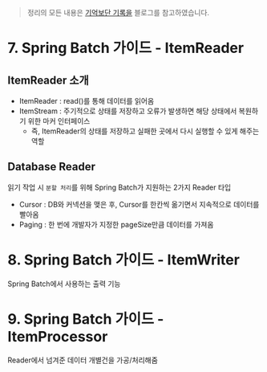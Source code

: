 > 정리의 모든 내용은 [기억보단 기록을](https://jojoldu.tistory.com/324?category=902551) 블로그를 참고하였습니다.

# 7. Spring Batch 가이드 - ItemReader

## ItemReader 소개

- ItemReader : read()를 통해 데이터를 읽어옴
- ItemStream : 주기적으로 상태를 저장하고 오류가 발생하면 해당 상태에서 복원하기 위한 마커 인터페이스
    - 즉, ItemReader의 상태를 저장하고 실패한 곳에서 다시 실행할 수 있게 해주는 역할

## Database Reader

읽기 작업 시 `분할 처리`를 위해 Spring Batch가 지원하는 2가지 Reader 타입

- Cursor : DB와 커넥션을 맺은 후, Cursor를 한칸씩 옮기면서 지속적으로 데이터를 빨아옴
- Paging : 한 번에 개발자가 지정한 pageSize만큼 데이터를 가져옴

# 8. Spring Batch 가이드 - ItemWriter

Spring Batch에서 사용하는 출력 기능

# 9. Spring Batch 가이드 - ItemProcessor

Reader에서 넘겨준 데이터 개별건을 가공/처리해줌